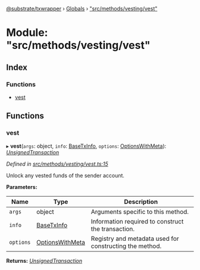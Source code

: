 [@substrate/txwrapper](../README.md) › [Globals](../globals.md) › ["src/methods/vesting/vest"](_src_methods_vesting_vest_.md)

# Module: "src/methods/vesting/vest"

## Index

### Functions

* [vest](_src_methods_vesting_vest_.md#vest)

## Functions

###  vest

▸ **vest**(`args`: object, `info`: [BaseTxInfo](../interfaces/_src_util_types_.basetxinfo.md), `options`: [OptionsWithMeta](../interfaces/_src_util_types_.optionswithmeta.md)): *[UnsignedTransaction](../interfaces/_src_util_types_.unsignedtransaction.md)*

*Defined in [src/methods/vesting/vest.ts:15](https://github.com/paritytech/txwrapper/blob/1ac58f6/src/methods/vesting/vest.ts#L15)*

Unlock any vested funds of the sender account.

**Parameters:**

Name | Type | Description |
------ | ------ | ------ |
`args` | object | Arguments specific to this method. |
`info` | [BaseTxInfo](../interfaces/_src_util_types_.basetxinfo.md) | Information required to construct the transaction. |
`options` | [OptionsWithMeta](../interfaces/_src_util_types_.optionswithmeta.md) | Registry and metadata used for constructing the method.  |

**Returns:** *[UnsignedTransaction](../interfaces/_src_util_types_.unsignedtransaction.md)*
